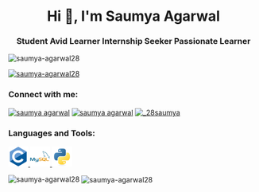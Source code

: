 <h1 align="center">Hi 👋, I'm Saumya Agarwal</h1>
<h3 align="center">Student
                   Avid Learner
                   Internship Seeker
                   Passionate Learner</h3>

<p align="left"> <img src="https://komarev.com/ghpvc/?username=saumya-agarwal28&label=Profile%20views&color=0e75b6&style=flat" alt="saumya-agarwal28" /> </p>

<p align="left"> <a href="https://github.com/ryo-ma/github-profile-trophy"><img src="https://github-profile-trophy.vercel.app/?username=saumya-agarwal28" alt="saumya-agarwal28" /></a> </p>

<h3 align="left">Connect with me:</h3>
<p align="left">
<a href="https://linkedin.com/in/saumya agarwal" target="blank"><img align="center" src="https://raw.githubusercontent.com/rahuldkjain/github-profile-readme-generator/master/src/images/icons/Social/linked-in-alt.svg" alt="saumya agarwal" height="30" width="40" /></a>
<a href="https://fb.com/saumya agarwal" target="blank"><img align="center" src="https://raw.githubusercontent.com/rahuldkjain/github-profile-readme-generator/master/src/images/icons/Social/facebook.svg" alt="saumya agarwal" height="30" width="40" /></a>
<a href="https://discord.gg/_28saumya" target="blank"><img align="center" src="https://raw.githubusercontent.com/rahuldkjain/github-profile-readme-generator/master/src/images/icons/Social/discord.svg" alt="_28saumya" height="30" width="40" /></a>
</p>

<h3 align="left">Languages and Tools:</h3>
<p align="left"> <a href="https://www.cprogramming.com/" target="_blank" rel="noreferrer"> <img src="https://raw.githubusercontent.com/devicons/devicon/master/icons/c/c-original.svg" alt="c" width="40" height="40"/> </a> <a href="https://www.mysql.com/" target="_blank" rel="noreferrer"> <img src="https://raw.githubusercontent.com/devicons/devicon/master/icons/mysql/mysql-original-wordmark.svg" alt="mysql" width="40" height="40"/> </a> <a href="https://www.python.org" target="_blank" rel="noreferrer"> <img src="https://raw.githubusercontent.com/devicons/devicon/master/icons/python/python-original.svg" alt="python" width="40" height="40"/> </a> </p>

<p><img align="left" src="https://github-readme-stats.vercel.app/api/top-langs?username=saumya-agarwal28&show_icons=true&locale=en&layout=compact" alt="saumya-agarwal28" /></p>

<p>&nbsp;<img align="center" src="https://github-readme-stats.vercel.app/api?username=saumya-agarwal28&show_icons=true&locale=en" alt="saumya-agarwal28" /></p>


